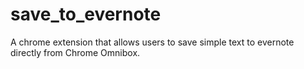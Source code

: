save_to_evernote
================
A chrome extension that allows users to save simple text to evernote directly from Chrome Omnibox.
